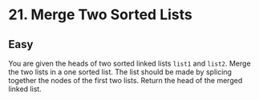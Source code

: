 # 21. Merge Two Sorted Lists

## Easy

You are given the heads of two sorted linked lists `list1` and `list2`. Merge the two lists in a one sorted list. The
list should be made by splicing together the nodes of the first two lists. Return the head of the merged linked list.